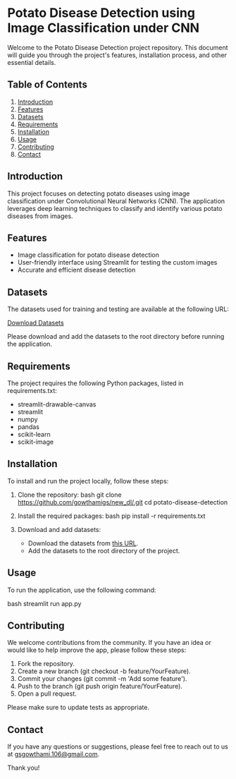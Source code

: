# Potato Disease Detection using Image Classification under CNN

Welcome to the Potato Disease Detection project repository. This document will guide you through the project's features, installation process, and other essential details.

## Table of Contents

1. [Introduction](#introduction)
2. [Features](#features)
3. [Datasets](#datasets)
4. [Requirements](#requirements)
5. [Installation](#installation)
6. [Usage](#usage)
7. [Contributing](#contributing)
8. [Contact](#contact)

## Introduction

This project focuses on detecting potato diseases using image classification under Convolutional Neural Networks (CNN). The application leverages deep learning techniques to classify and identify various potato diseases from images.

## Features

- Image classification for potato disease detection
- User-friendly interface using Streamlit for testing the custom images
- Accurate and efficient disease detection

## Datasets

The datasets used for training and testing are available at the following URL:

[Download Datasets](https://shorturl.at/AL037)

Please download and add the datasets to the root directory before running the application.

## Requirements

The project requires the following Python packages, listed in requirements.txt:

- streamlit-drawable-canvas
- streamlit
- numpy
- pandas
- scikit-learn
- scikit-image
  
## Installation

To install and run the project locally, follow these steps:

1. Clone the repository:
    bash
    git clone https://github.com/gowthamigs/new_dl/.git
    cd potato-disease-detection
    

2. Install the required packages:
    bash
    pip install -r requirements.txt
    

3. Download and add datasets:
    - Download the datasets from [this URL](https://shorturl.at/AL037).
    - Add the datasets to the root directory of the project.

## Usage

To run the application, use the following command:

bash
streamlit run app.py


## Contributing

We welcome contributions from the community. If you have an idea or would like to help improve the app, please follow these steps:

1. Fork the repository.
2. Create a new branch (git checkout -b feature/YourFeature).
3. Commit your changes (git commit -m 'Add some feature').
4. Push to the branch (git push origin feature/YourFeature).
5. Open a pull request.

Please make sure to update tests as appropriate.


## Contact

If you have any questions or suggestions, please feel free to reach out to us at [gsgowthami.106@gmail.com](mailto:gsgowthami.106@gmail.com).

Thank you!
